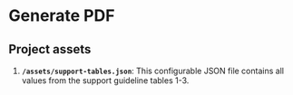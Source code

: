 # Generate PDF

## Project assets

1.  **`/assets/support-tables.json`**: This configurable JSON file contains all values from the support guideline tables 1-3.